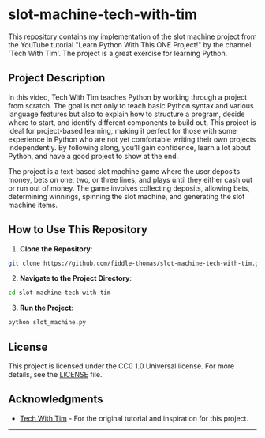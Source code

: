 # slot-machine-tech-with-tim

This repository contains my implementation of the slot machine project from the YouTube tutorial "Learn Python With This ONE Project!" by the channel 'Tech With Tim'. The project is a great exercise for learning Python.

## Project Description

In this video, Tech With Tim teaches Python by working through a project from scratch. The goal is not only to teach basic Python syntax and various language features but also to explain how to structure a program, decide where to start, and identify different components to build out. This project is ideal for project-based learning, making it perfect for those with some experience in Python who are not yet comfortable writing their own projects independently. By following along, you'll gain confidence, learn a lot about Python, and have a good project to show at the end.

The project is a text-based slot machine game where the user deposits money, bets on one, two, or three lines, and plays until they either cash out or run out of money. The game involves collecting deposits, allowing bets, determining winnings, spinning the slot machine, and generating the slot machine items.

## How to Use This Repository

1. **Clone the Repository**:

```bash
git clone https://github.com/fiddle-thomas/slot-machine-tech-with-tim.git
```

2. **Navigate to the Project Directory**:

```bash
cd slot-machine-tech-with-tim
```

3. **Run the Project**:

```bash
python slot_machine.py
```

## License

This project is licensed under the CC0 1.0 Universal license. For more details, see the [LICENSE](LICENSE) file.

## Acknowledgments

- [Tech With Tim](https://github.com/techwithtim) - For the original tutorial and inspiration for this project.

---
